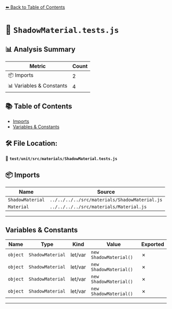 [⬅️ Back to Table of Contents](../../../../index.md)

# 📄 `ShadowMaterial.tests.js`

## 📊 Analysis Summary

| Metric | Count |
|--------|-------|
| 📦 Imports | 2 |
| 📊 Variables & Constants | 4 |

## 📚 Table of Contents

- [Imports](#imports)
- [Variables & Constants](#variables-constants)

## 🛠️ File Location:
📂 **`test/unit/src/materials/ShadowMaterial.tests.js`**

## 📦 Imports

| Name | Source |
|------|--------|
| `ShadowMaterial` | `../../../../src/materials/ShadowMaterial.js` |
| `Material` | `../../../../src/materials/Material.js` |


---

## Variables & Constants

| Name | Type | Kind | Value | Exported |
|------|------|------|-------|----------|
| `object` | `ShadowMaterial` | let/var | `new ShadowMaterial()` | ✗ |
| `object` | `ShadowMaterial` | let/var | `new ShadowMaterial()` | ✗ |
| `object` | `ShadowMaterial` | let/var | `new ShadowMaterial()` | ✗ |
| `object` | `ShadowMaterial` | let/var | `new ShadowMaterial()` | ✗ |


---
